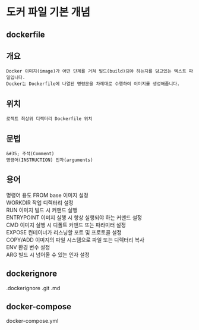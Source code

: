 도커 파일 기본 개념
==========

dockerfile
----------

## 개요
	Docker 이미지(image)가 어떤 단계를 거쳐 빌드(build)되야 하는지를 담고있는 텍스트 파일입니다.
	Docker는 Dockerfile에 나열된 명령문을 차례대로 수행하여 이미지를 생성해줍니다.
## 위치
	로젝트 최상위 디렉터리 Dockerfile 위치
## 문법	
	&#35; 주석(Comment)
	명령어(INSTRUCTION) 인자(arguments)

## 용어
명령어                용도
FROM            base 이미지 설정  
WORKDIR         작업 디렉터리 설정  
RUN             이미지 빌드 시 커맨드 실행  
ENTRYPOINT      이미지 실행 시 항상 실행되야 하는 커맨드 설정  
CMD             이미지 실행 시 디폴트 커맨드 또는 파라미터 설정  
EXPOSE          컨테이너가 리스닝할 포트 및 프로토콜 설정  
COPY/ADD        이미지의 파일 시스템으로 파일 또는 디렉터리 복사  
ENV             환경 변수 설정  
ARG             빌드 시 넘어올 수 있는 인자 설정  



## dockerignore

.dockerignore
	.git
	.md

## docker-compose

docker-compose.yml







